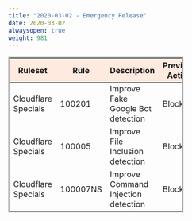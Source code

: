 ```yaml
---
title: "2020-03-02 - Emergency Release"
date: 2020-03-02
alwaysopen: true
weight: 981
---
```


<table style="border: solid 2px darkgrey; width:70%;">
    <thead style="background:#ffeadf;">
        <tr>
            <th>Ruleset</th>
            <th>Rule</th>
            <th>Description</th>
            <th>Previous Action</th>
            <th>New Action</th>
        </tr>
    </thead>
    <tbody>
        <tr>
            <td>Cloudflare Specials</td>
            <td>100201</td>
            <td>Improve Fake Google Bot detection</td>
            <td>Block</td>
            <td>Block</td>
        </tr>
        <tr>
            <td>Cloudflare Specials</td>
            <td>100005</td>
            <td>Improve File Inclusion detection</td>
            <td>Block</td>
            <td>Block</td>
        </tr>
        <tr>
            <td>Cloudflare Specials</td>
            <td>100007NS</td>
            <td>Improve Command Injection detection</td>
            <td>Block</td>
            <td>Block</td>
        </tr>
    </tbody>
</table>
